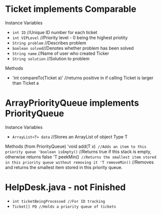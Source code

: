 # Ticket implements Comparable
Instance Variables
- `int ID` //Unique ID number for each ticket
- `int VIPLevel` //Priority level - 0 being the highest priotity
- `String problem` //Describes problem
- `boolean solved`//Denotes whether problem has been solved
- `String name` //Name of user who created Ticker
- `String solution` //Solution to problem

Methods
- 'int compareTo(Ticket a)' //returns positive in if calling Ticket is larger than Ticket a


# ArrayPriorityQueue<T> implements PriorityQueue<T>
Instance Variables
- `ArrayList<T> data` //Stores an ArrayList of object Type T

Methods (from PriorityQueue<T>)
'void add(T x)` //Adds an item to this priority queue
'boolean isEmpty()` //Returns true if this stack is empty, otherwise returns false
'T peekMin()` //Returns the smallest item stored in this priority queue without removing it
'T removeMin()` //Removes and returns the smallest item stored in this priority queue.


# HelpDesk.java - not Finished 

- `int ticketBeingProcessed //For ID tracking`
- `Ticket[] PQ //Holds a priority queue of tickets`
